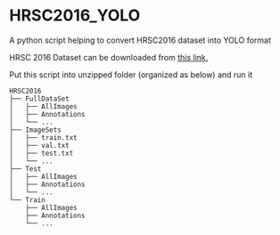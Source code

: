 # HRSC2016_YOLO
A python script helping to convert HRSC2016 dataset into YOLO format

HRSC 2016 Dataset can be downloaded from [this link.](https://www.kaggle.com/datasets/guofeng/hrsc2016)

Put this script into unzipped folder (organized as below) and run it

```
HRSC2016
├── FullDataSet
│   ├── AllImages
│   ├── Annotations
│   └── ...
├── ImageSets
│   ├── train.txt
│   ├── val.txt
│   ├── test.txt
│   └── ...
├── Test
│   ├── AllImages
│   ├── Annotations
│   └── ...
└── Train
    ├── AllImages
    ├── Annotations
    └── ...
```
